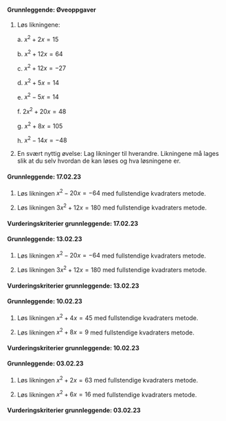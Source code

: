 #### Grunnleggende:  Øveoppgaver

1. Løs likningene:

    a.  $x^{2} + 2x = 15$

    b.  $x^{2} + 12x = 64$

    c.  $x^{2} + 12x = - 27$

    d.  $x^{2} + 5x = 14$

    e.  $x^{2} - 5x = 14$

    f.  $2x^{2} + 20x = 48$

    g.  $x^{2} + 8x = 105$

    h.  $x^{2} - 14x = - 48$

2. En svært nyttig øvelse: Lag likninger til hverandre. Likningene må
    lages slik at du selv hvordan de kan løses og hva løsningene er.

#### Grunnleggende:  17.02.23

1. Løs likningen $x^2 - 20x = -64$ med fullstendige kvadraters metode.

2. Løs likningen $3x^2 + 12x = 180$ med fullstendige kvadraters metode.

#### Vurderingskriterier grunnleggende:  17.02.23
#### Grunnleggende:  13.02.23

1. Løs likningen $x^2 - 20x = -64$ med fullstendige kvadraters metode.

2. Løs likningen $3x^2 + 12x = 180$ med fullstendige kvadraters metode.

#### Vurderingskriterier grunnleggende:  13.02.23
#### Grunnleggende:  10.02.23

1. Løs likningen $x^2 + 4x = 45$ med fullstendige kvadraters metode.

2. Løs likningen $x^2 + 8x = 9$ med fullstendige kvadraters metode.

#### Vurderingskriterier grunnleggende:  10.02.23
#### Grunnleggende:  03.02.23

1. Løs likningen $x^2 + 2x = 63$ med fullstendige kvadraters metode.

2. Løs likningen $x^2 + 6x = 16$ med fullstendige kvadraters metode.

#### Vurderingskriterier grunnleggende:  03.02.23
